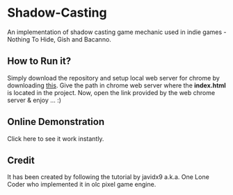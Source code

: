 # Shadow-Casting
An implementation of shadow casting game mechanic used in indie games - Nothing To Hide, Gish and Bacanno.

## How to Run it?
Simply download the repository and setup local web server for chrome by downloading [this](https://chrome.google.com/webstore/detail/web-server-for-chrome/ofhbbkphhbklhfoeikjpcbhemlocgigb?hl=en). 
Give the path in chrome web server where the **index.html** is located in the project. Now, open the link provided by the web chrome server & enjoy ... :)

## Online Demonstration
Click here to see it work instantly.

## Credit
It has been created by following the tutorial by javidx9 a.k.a. One Lone Coder who implemented it in olc pixel game engine.
